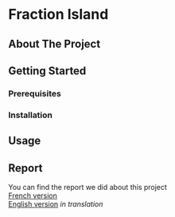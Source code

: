 <br />
<h1 align="left">Fraction Island</h1>

## About The Project


## Getting Started

### Prerequisites

### Installation

## Usage

## Report
You can find the report we did about this project </br>
[French version]() </br>
[English version]() *in translation*
